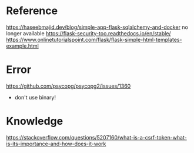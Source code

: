 # Reference
https://haseebmajid.dev/blog/simple-app-flask-sqlalchemy-and-docker no longer available
https://flask-security-too.readthedocs.io/en/stable/
https://www.onlinetutorialspoint.com/flask/flask-simple-html-templates-example.html

# Error
https://github.com/psycopg/psycopg2/issues/1360
- don't use binary!

# Knowledge
https://stackoverflow.com/questions/5207160/what-is-a-csrf-token-what-is-its-importance-and-how-does-it-work